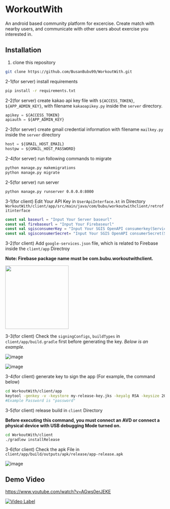 # WorkoutWith
An android based community platform for excercise. Create match with nearby users, and communicate with other users about exercise you interested in.

## Installation  

1. clone this repository
```bash
git clone https://github.com/BusanBubu99/WorkoutWith.git
```

2-1(for server) install requirements
```bash
pip install -r requirements.txt
```

2-2(for server) create kakao api key file with `${ACCESS_TOKEN}`, `${APP_ADMIN_KEY}`, with filename `kakaoapikey.py` inside the `server` directory.
```python
apikey = ${ACCESS_TOKEN}
apiauth = ${APP_ADMIN_KEY}
```

2-3(for server) create gmail credential information with filename `mailkey.py` inside the `server` directory
```python
host = ${GMAIL_HOST_EMAIL}
hostpw = ${GMAIL_HOST_PASSWORD}
```

2-4(for server) run following commands to migrate
```bash
python manage.py makemigrations
python manage.py migrate
```

2-5(for server) run server
```bash
python manage.py runserver 0.0.0.0:8000
```

3-1(for client) Edit Your API Key in `UserApiInterface.kt` in Directory `WorkoutWith/client/app/src/main/java/com/bubu/workoutwithclient/retrofitinterface
`
```kotlin
const val baseurl = "Input Your Server baseurl"
const val firebaseurl = "Input Your Firebaseurl"
const val sgisconsumerKey = "Input Your SGIS OpenAPI consumerkey(Service ID)"
const val sgisconsumerSecret= "Input Your SGIS OpenAPI consumerSecret(Secret Key)"
```
3-2(for client) Add `google-services.json` file, which is related to Firebase inside the `client/app` Directroy

**Note: Firebase package name must be com.bubu.workoutwithclient.**

<img src="https://user-images.githubusercontent.com/104804087/190549870-9e7b0e9d-1529-4d6f-ba2e-bb2dc21bf92f.png" height="200">

3-3(for client) Check the `signingConfigs`, `buildTypes` in `client/app/build.gradle` first before generating the key.
*Below is an example.*

![image](https://user-images.githubusercontent.com/104804087/190551227-f4b24154-e2a9-4ba5-8ab6-76ef4cce7558.png)

![image](https://user-images.githubusercontent.com/104804087/190551507-ebdcb419-7378-4afb-983b-18235c1ed88c.png)


3-4(for client) generate key to sign the app (For example, the command below)
```bash
cd WorkoutWith/client/app
keytool -genkey -v -keystore my-release-key.jks -keyalg RSA -keysize 2048 -validity 10000 -alias my-alias
#Example Password is "password"
```
3-5(for client) release build in `client` Directory

**Before executing this command, you must connect an AVD or connect a physical device with USB debugging Mode turned on.**
```bash
cd WorkoutWith/client
./gradlew installRelease
```
3-6(for client) Check the apk File in `client/app/build/outputs/apk/release/app-release.apk`

![image](https://user-images.githubusercontent.com/104804087/190551784-6c07bb3f-4f91-4cc9-bcd3-eeea98186425.png)

## Demo Video
https://www.youtube.com/watch?v=AGws0erJEKE

[![Video Label](http://img.youtube.com/vi/AGws0erJEKE/0.jpg)](https://www.youtube.com/watch?v=AGws0erJEKE)
